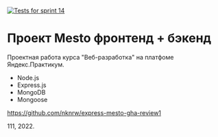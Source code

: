 [//]: # ([![Tests for sprint 13]&#40;https://github.com/nknrw/express-mesto-gha/actions/workflows/tests-13-sprint.yml/badge.svg&#41;]&#40;https://github.com/nknrw/express-mesto-gha/actions/workflows/tests-13-sprint.yml&#41;)
[![Tests for sprint 14](https://github.com/nknrw/express-mesto-gha/actions/workflows/tests-14-sprint.yml/badge.svg)](https://github.com/nknrw/express-mesto-gha/actions/workflows/tests-14-sprint.yml)

# Проект Mesto фронтенд + бэкенд

Проектная работа курса "Веб-разработка" на платфоме Яндекс.Практикум.

* Node.js
* Express.js
* MongoDB
* Mongoose

https://github.com/nknrw/express-mesto-gha-review1

111, 2022.
